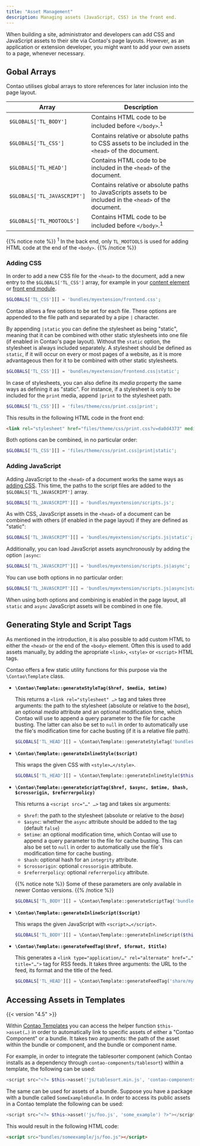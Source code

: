 ```yaml
---
title: "Asset Management"
description: Managing assets (JavaScript, CSS) in the front end.
---
```



When building a site, administrator and developers can add CSS and JavaScript assets
to their site via Contao's page layouts. However, as an application or extension
developer, you might want to add your own assets to a page, whenever necessary.


## Gobal Arrays

Contao utilises global arrays to store references for later inclusion into the page
layout.


| Array | Description |
| --- | --- |
| `$GLOBALS['TL_BODY']` | Contains HTML code to be included before `</body>`.<sup>1</sup> |
| `$GLOBALS['TL_CSS']` | Contains relative or absolute paths to CSS assets to be included in the `<head>` of the document. |
| `$GLOBALS['TL_HEAD']` | Contains HTML code to be included in the `<head>` of the document. |
| `$GLOBALS['TL_JAVASCRIPT']` | Contains relative or absolute paths to JavaScripts assets to be included in the `<head>` of the document. |
| `$GLOBALS['TL_MOOTOOLS']` | Contains HTML code to be included before `</body>`.<sup>1</sup> |

{{% notice note %}}
<sup>1</sup> In the back end, only `TL_MOOTOOLS` is used for adding HTML code at
the end of the `<body>`.
{{% /notice %}}


### Adding CSS

In order to add a new CSS file for the `<head>` to the document, add a new entry
to the `$GLOBALS['TL_CSS']` array, for example in your [content element][ContaoContentElement]
or [front end module][ContaoFrontEndModule].

```php
$GLOBALS['TL_CSS'][] = 'bundles/myextension/frontend.css';
```

Contao allows a few options to be set for each file. These options are appended
to the file path and separated by a pipe `|` character.

By appending `|static` you can define the stylesheet as being "static", meaning 
that it can be combined with other static stylesheets into one file (if enabled
in Contao's page layout). Without the `static` option, the stylesheet is always 
included separately. A stylesheet should be defined as `static`, if it will occur 
on every or most pages of a website, as it is more advantageous then for it to be 
combined with other static stylesheets.

```php
$GLOBALS['TL_CSS'][] = 'bundles/myextension/frontend.css|static';
```

In case of stylesheets, you can also define its _media_ property the same ways as
defining it as "static". For instance, if a stylesheet is only to be included for
the `print` media, append `|print` to the stylesheet path.

```php
$GLOBALS['TL_CSS'][] = 'files/theme/css/print.css|print';
```

This results in the following HTML code in the front end:

```html
<link rel="stylesheet" href="files/theme/css/print.css?v=da0d4373" media="print">
```

Both options can be combined, in no particular order:

```php
$GLOBALS['TL_CSS'][] = 'files/theme/css/print.css|print|static';
```


### Adding JavaScript

Adding JavaScript to the `<head>` of a document works the same ways as [adding CSS](#adding-css).
This time, the paths to the script files are added to the `$GLOBALS['TL_JAVASCRIPT']`
array.

```php
$GLOBALS['TL_JAVASCRIPT'][] = 'bundles/myextension/scripts.js';
```

As with CSS, JavaScript assets in the `<head>` of a document can be combined with
others (if enabled in the page layout) if they are defined as "static":

```php
$GLOBALS['TL_JAVASCRIPT'][] = 'bundles/myextension/scripts.js|static';
```

Additionally, you can load JavaScript assets asynchronously by adding the option
`|async`:

```php
$GLOBALS['TL_JAVASCRIPT'][] = 'bundles/myextension/scripts.js|async';
```

You can use both options in no particular order:

```php
$GLOBALS['TL_JAVASCRIPT'][] = 'bundles/myextension/scripts.js|async|static';
```

When using both options and combining is enabled in the page layout, all `static` 
and `async` JavaScript assets will be combined in one file.


## Generating Style and Script Tags

As mentioned in the introduction, it is also possible to add custom HTML to either
the `<head>` or the end of the `<body>` element. Often this is used to add assets
manually, by adding the apropriate `<link>`, `<style>` or `<script>` HTML tags.

Contao offers a few static utility functions for this purpose via the `\Contao\Template`
class.

* __`\Contao\Template::generateStyleTag($href, $media, $mtime)`__ 
  
  This returns a `<link rel="stylesheet" …>` tag and takes three arguments: the
  path to the stylesheet (absolute or relative to the _base_), an optional _media_
  attribute and an optional modification time, which Contao will use to append a
  query parameter to the file for cache busting. The latter can also be set to
  `null` in order to automatically use the file's modification time for cache busting
  (if it is a relative file path).

  ```php
  $GLOBALS['TL_HEAD'][] = \Contao\Template::generateStyleTag('bundles/myextension/print.css', 'print', null);
  ```
* __`\Contao\Template::generateInlineStyle($script)`__

  This wraps the given CSS with `<style>…</style>`.

  ```php
  $GLOBALS['TL_HEAD'][] = \Contao\Template::generateInlineStyle($this->generateCss());
  ```
* __`\Contao\Template::generateScriptTag($href, $async, $mtime, $hash, $crossorigin, $referrerpolicy)`__ 
  
  This returns a `<script src="…" …>` tag and takes six arguments: 

  * `$href`: the path to the stylesheet (absolute or relative to the _base_)
  * `$async`: whether the `async` attribute should be added to the tag (default `false`)
  * `$mtime`: an optional modification time, which Contao will use to append a query 
    parameter to the file for cache busting. This can also be set to `null` in order 
    to automatically use the file's modification time for cache busting.
  * `$hash`: optional hash for an `integrity` attribute.
  * `$crossorigin`: optional `crossorigin` attribute.
  * `$referrerpolicy`: optional `referrerpolicy` attribute.

  {{% notice note %}}
Some of these parameters are only available in newer Contao versions.
  {{% /notice %}}

  ```php
  $GLOBALS['TL_BODY'][] = \Contao\Template::generateScriptTag('bundles/myextension/scripts.js', false, null);
  ```
* __`\Contao\Template::generateInlineScript($script)`__

  This wraps the given JavaScript with `<script>…</script>`.

  ```php
  $GLOBALS['TL_BODY'][] = \Contao\Template::generateInlineScript($this->generateJavaScript());
  ```
* __`\Contao\Template::generateFeedTag($href, $format, $title)`__

  This generates a `<link type="application/…" rel="alternate" href="…" title="…">` 
  tag for RSS feeds. It takes three arguments: the URL to the feed, its format and 
  the title of the feed.

  ```php
  $GLOBALS['TL_HEAD'][] = \Contao\Template::generateFeedTag('share/myfeed.xml', 'rss', 'My Feed');
  ```


## Accessing Assets in Templates

{{< version "4.5" >}}

Within [Contao Templates][ContaoTemplates] you can access the helper function `$this->asset(…)`
in order to automatically link to specific assets of either a "Contao Component"
or a bundle. It takes two arguments: the path of the asset within the bundle or
component, and the bundle or component name.

For example, in order to integrate the tablesorter component (which Contao installs
as a dependency through `contao-components/tablesort`) within a template, the following
can be used:

```php
<script src="<?= $this->asset('js/tablesort.min.js', 'contao-components/tablesort') ?>"></script>
```

The same can be used for assets of a bundle. Suppose you have a package with a bundle
called `SomeExampleBundle`. In order to access its public assets in a Contao template the 
following can be used:

```php
<script src="<?= $this->asset('js/foo.js', 'some_example') ?>"></script>
```

This would result in the following HTML code:

```html
<script src="bundles/someexample/js/foo.js"></script>
```


[ContaoContentElement]: /framework/content-elements/
[ContaoFrontEndModule]: /framework/front-end-modules/
[ContaoTemplates]: /framework/templates/
